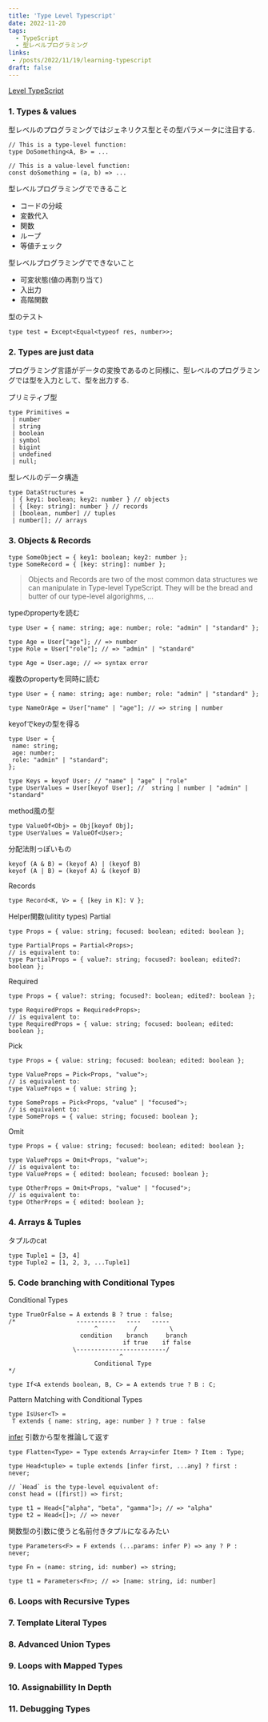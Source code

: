 ```yaml
---
title: 'Type Level Typescript'
date: 2022-11-20
tags:
  - TypeScript
  - 型レベルプログラミング
links:
 - /posts/2022/11/19/learning-typescript
draft: false
---
```


[<Type>Level TypeScript](https://type-level-typescript.com/)

### 1. Types & values

型レベルのプログラミングではジェネリクス型とその型パラメータに注目する.
```
// This is a type-level function:
type DoSomething<A, B> = ...

// This is a value-level function:
const doSomething = (a, b) => ...
```

型レベルプログラミングでできること
- コードの分岐
- 変数代入
- 関数
- ループ
- 等値チェック

型レベルプログラミングでできないこと
- 可変状態(値の再割り当て)
- 入出力
- 高階関数

型のテスト
```
type test = Except<Equal<typeof res, number>>;
```

### 2. Types are just data

プログラミング言語がデータの変換であるのと同様に、型レベルのプログラミングでは型を入力として、型を出力する.

プリミティブ型
```
type Primitives =
 | number
 | string
 | boolean
 | symbol
 | bigint
 | undefined
 | null;
```

型レベルのデータ構造
```
type DataStructures =
 | { key1: boolean; key2: number } // objects
 | { [key: string]: number } // records
 | [boolean, number] // tuples
 | number[]; // arrays
```

### 3. Objects & Records

```
type SomeObject = { key1: boolean; key2: number };
type SomeRecord = { [key: string]: number };
```

> Objects and Records are two of the most common data structures we can manipulate in Type-level TypeScript. They will be the bread and butter of our type-level algorighms, ...

typeのpropertyを読む
```
type User = { name: string; age: number; role: "admin" | "standard" };

type Age = User["age"]; // => number
type Role = User["role"]; // => "admin" | "standard"

type Age = User.age; // => syntax error
```

複数のpropertyを同時に読む
```
type User = { name: string; age: number; role: "admin" | "standard" };

type NameOrAge = User["name" | "age"]; // => string | number
```

keyofでkeyの型を得る
```
type User = {
 name: string;
 age: number;
 role: "admin" | "standard";
};

type Keys = keyof User; // "name" | "age" | "role"
type UserValues = User[keyof User]; //  string | number | "admin" | "standard"
```

method風の型
```
type ValueOf<Obj> = Obj[keyof Obj];
type UserValues = ValueOf<User>;
```

分配法則っぽいもの
```
keyof (A & B) = (keyof A) | (keyof B)
keyof (A | B) = (keyof A) & (keyof B)
```

Records
```
type Record<K, V> = { [key in K]: V };
```

Helper関数(ulitity types)
Partial
```
type Props = { value: string; focused: boolean; edited: boolean };

type PartialProps = Partial<Props>;
// is equivalent to:
type PartialProps = { value?: string; focused?: boolean; edited?: boolean };
```

Required
```
type Props = { value?: string; focused?: boolean; edited?: boolean };

type RequiredProps = Required<Props>;
// is equivalent to:
type RequiredProps = { value: string; focused: boolean; edited: boolean };
```

Pick
```
type Props = { value: string; focused: boolean; edited: boolean };

type ValueProps = Pick<Props, "value">;
// is equivalent to:
type ValueProps = { value: string };

type SomeProps = Pick<Props, "value" | "focused">;
// is equivalent to:
type SomeProps = { value: string; focused: boolean };
```

Omit
```
type Props = { value: string; focused: boolean; edited: boolean };

type ValueProps = Omit<Props, "value">;
// is equivalent to:
type ValueProps = { edited: boolean; focused: boolean };

type OtherProps = Omit<Props, "value" | "focused">;
// is equivalent to:
type OtherProps = { edited: boolean };
```

### 4. Arrays & Tuples

タプルのcat
```
type Tuple1 = [3, 4]
type Tuple2 = [1, 2, 3, ...Tuple1]
```

### 5. Code branching with Conditional Types

Conditional Types
```
type TrueOrFalse = A extends B ? true : false;
/*                 -----------   ----   -----
                        ^          /         \
                    condition    branch     branch
                                if true    if false
                  \-------------------------/
                               ^
                        Conditional Type
*/
```

```
type If<A extends boolean, B, C> = A extends true ? B : C;
```

Pattern Matching with Conditional Types
```
type IsUser<T> =
 T extends { name: string, age: number } ? true : false
```

[infer](https://www.typescriptlang.org/docs/handbook/2/conditional-types.html#inferring-within-conditional-types)
引数から型を推論して返す
```
type Flatten<Type> = Type extends Array<infer Item> ? Item : Type;

type Head<tuple> = tuple extends [infer first, ...any] ? first : never;

// `Head` is the type-level equivalent of:
const head = ([first]) => first;

type t1 = Head<["alpha", "beta", "gamma"]>; // => "alpha"
type t2 = Head<[]>; // => never
```

関数型の引数に使うと名前付きタプルになるみたい
```
type Parameters<F> = F extends (...params: infer P) => any ? P : never;

type Fn = (name: string, id: number) => string;

type t1 = Parameters<Fn>; // => [name: string, id: number]
```

### 6. Loops with Recursive Types

### 7. Template Literal Types

### 8. Advanced Union Types

### 9. Loops with Mapped Types

### 10. Assignabillity In Depth

### 11. Debugging Types

